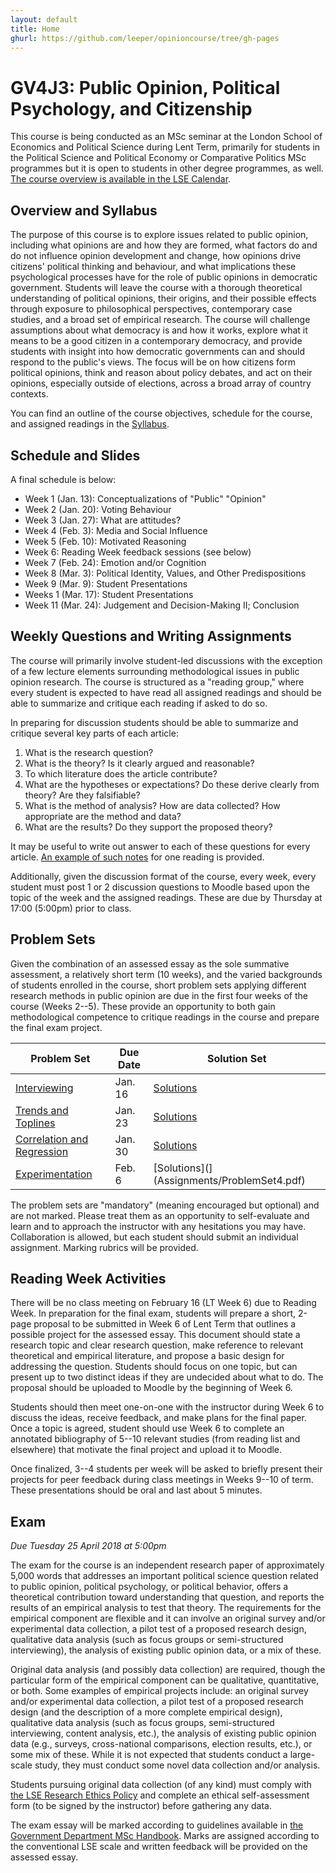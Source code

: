 ```yaml
---
layout: default
title: Home
ghurl: https://github.com/leeper/opinioncourse/tree/gh-pages
---
```


# GV4J3: Public Opinion, Political Psychology, and Citizenship

This course is being conducted as an MSc seminar at the London School of Economics and Political Science during Lent Term, primarily for students in the Political Science and Political Economy or Comparative Politics MSc programmes but it is open to students in other degree programmes, as well. [The course overview is available in the LSE Calendar](http://www.lse.ac.uk/resources/calendar/courseGuides/GV/2017_GV4J3.htm).

## Overview and Syllabus

The purpose of this course is to explore issues related to public opinion, including what opinions are and how they are formed, what factors do and do not influence opinion development and change, how opinions drive citizens' political thinking and behaviour, and what implications these psychological processes have for the role of public opinions in democratic government. Students will leave the course with a thorough theoretical understanding of political opinions, their origins, and their possible effects through exposure to philosophical perspectives, contemporary case studies, and a broad set of empirical research. The course will challenge assumptions about what democracy is and how it works, explore what it means to be a good citizen in a contemporary democracy, and provide students with insight into how democratic governments can and should respond to the public's views. The focus will be on how citizens form political opinions, think and reason about policy debates, and act on their opinions, especially outside of elections, across a broad array of country contexts.

You can find an outline of the course objectives, schedule for the course, and assigned readings in the [Syllabus](Syllabus/Syllabus.pdf).

## Schedule and Slides

A final schedule is below:

 - Week 1 (Jan. 13): Conceptualizations of "Public" "Opinion"
 - Week 2 (Jan. 20): Voting Behaviour
 - Week 3 (Jan. 27): What are attitudes?
 - Week 4 (Feb. 3): Media and Social Influence
 - Week 5 (Feb. 10): Motivated Reasoning
 - Week 6: Reading Week feedback sessions (see below)
 - Week 7 (Feb. 24): Emotion and/or Cognition
 - Week 8 (Mar. 3): Political Identity, Values, and Other Predispositions
 - Week 9 (Mar. 9): Student Presentations
 - Weeks 1 (Mar. 17): Student Presentations
 - Week 11 (Mar. 24): Judgement and Decision-Making II; Conclusion

## Weekly Questions and Writing Assignments

The course will primarily involve student-led discussions with the exception of a few lecture elements surrounding methodological issues in public opinion research. The course is structured as a "reading group," where every student is expected to have read all assigned readings and should be able to summarize and critique each reading if asked to do so.

In preparing for discussion students should be able to summarize and critique several key parts of each article:

 1. What is the research question?
 2. What is the theory? Is it clearly argued and reasonable?
 3. To which literature does the article contribute?
 4. What are the hypotheses or expectations? Do these derive clearly from theory? Are they falsifiable?
 5. What is the method of analysis? How are data collected? How appropriate are the method and data?
 6. What are the results? Do they support the proposed theory?

It may be useful to write out answer to each of these questions for every article. [An example of such notes](Assignments/ReadingExample.pdf) for one reading is provided.

Additionally, given the discussion format of the course, every week, every student must post 1 or 2 discussion questions to Moodle based upon the topic of the week and the assigned readings. These are due by Thursday at 17:00 (5:00pm) prior to class.

## Problem Sets

Given the combination of an assessed essay as the sole summative assessment, a relatively short term (10 weeks), and the varied backgrounds of students enrolled in the course, short problem sets applying different research methods in public opinion are due in the first four weeks of the course (Weeks 2--5). These provide an opportunity to both gain methodological competence to critique readings in the course and prepare the final exam project.

| Problem Set | Due Date | Solution Set |
|-------------|----------|--------------|
| [Interviewing](Assignments/ProblemSet1.html) | Jan. 16 | [Solutions](Assignments/ProblemSet1.pdf) |
| [Trends and Toplines](Assignments/ProblemSet2.html) | Jan. 23 | [Solutions](Assignments/ProblemSet2.pdf) |
| [Correlation and Regression](Assignments/ProblemSet3.html) | Jan. 30 | [Solutions](Assignments/ProblemSet3.pdf) |
| [Experimentation](Assignments/ProblemSet4.html) | Feb. 6 | [Solutions](](Assignments/ProblemSet4.pdf) |

The problem sets are "mandatory" (meaning encouraged but optional) and are not marked. Please treat them as an opportunity to self-evaluate and learn and to approach the instructor with any hesitations you may have. Collaboration is allowed, but each student should submit an individual assignment. Marking rubrics will be provided.

## Reading Week Activities

There will be no class meeting on February 16 (LT Week 6) due to Reading Week. In preparation for the final exam, students will prepare a short, 2-page proposal to be submitted in Week 6 of Lent Term that outlines a possible project for the assessed essay. This document should state a research topic and clear research question, make reference to relevant theoretical and empirical literature, and propose a basic design for addressing the question. Students should focus on one topic, but can present up to two distinct ideas if they are undecided about what to do. The proposal should be uploaded to Moodle by the beginning of Week 6.

Students should then meet one-on-one with the instructor during Week 6 to discuss the ideas, receive feedback, and make plans for the final paper. Once a topic is agreed, student should use Week 6 to complete an annotated bibliography of 5--10 relevant studies (from reading list and elsewhere) that motivate the final project and upload it to Moodle.

Once finalized, 3--4 students per week will be asked to briefly present their projects for peer feedback during class meetings in Weeks 9--10 of term. These presentations should be oral and last about 5 minutes.

## Exam

*Due Tuesday 25 April 2018 at 5:00pm*

The exam for the course is an independent research paper of approximately 5,000 words that addresses an important political science question related to public opinion, political psychology, or political behavior, offers a theoretical contribution toward understanding that question, and reports the results of an empirical analysis to test that theory. The requirements for the empirical component are flexible and it can involve an original survey and/or experimental data collection, a pilot test of a proposed research design, qualitative data analysis (such as focus groups or semi-structured interviewing), the analysis of existing public opinion data, or a mix of these.

Original data analysis (and possibly data collection) are required, though the particular form of the empirical component can be qualitative, quantitative, or both. Some examples of empirical projects include: an original survey and/or experimental data collection, a pilot test of a proposed research design (and the description of a more complete empirical design), qualitative data analysis (such as focus groups, semi-structured interviewing, content analysis, etc.), the analysis of existing public opinion data (e.g., surveys, cross-national comparisons, election results, etc.), or some mix of these. While it is not expected that students conduct a large-scale study, they must conduct some novel data collection and/or analysis.

Students pursuing original data collection (of any kind) must comply with [the LSE Research Ethics Policy](http://www.lse.ac.uk/intranet/researchAndDevelopment/researchDivision/policyAndEthics/ethicsGuidanceAndForms.aspx) and complete an ethical self-assessment form (to be signed by the instructor) before gathering any data.

The exam essay will be marked according to guidelines available in [the Government Department MSc Handbook](http://www.lse.ac.uk/government/degreeProgrammes/programmes/masters/PDF/MSc-Student-Handbook.pdf). Marks are assigned according to the conventional LSE scale and written feedback will be provided on the assessed essay.
